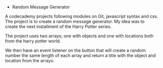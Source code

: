 * Random Message Generator

A codecademy projects following modules on Git, javascript syntax and css.
The project is to create a random message generator. My idea was to create the next installment of the Harry Potter series.

The project uses two arrays; one with objects and one with locations both from the harry potter world.

We then have an event listener on the button that will create a random number the same length of each array and return a title with the object and location from the arrays.